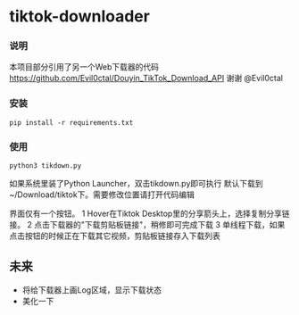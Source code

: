 # tiktok-downloader

### 说明
本项目部分引用了另一个Web下载器的代码 https://github.com/Evil0ctal/Douyin_TikTok_Download_API
谢谢 @Evil0ctal

### 安装
```
pip install -r requirements.txt
```

### 使用
```
python3 tikdown.py
```
如果系统里装了Python Launcher，双击tikdown.py即可执行
默认下载到 ~/Download/tiktok下。需要修改位置请打开代码编辑

界面仅有一个按钮。
1 Hover在Tiktok Desktop里的分享箭头上，选择复制分享链接。
2 点击下载器的"下载剪贴板链接"，稍修即可完成下载
3 单线程下载，如果点击按钮的时候正在下载其它视频，剪贴板链接存入下载列表
## 未来
- 将给下载器上画Log区域，显示下载状态
- 美化一下
